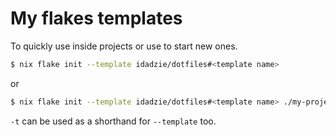 # My flakes templates

To quickly use inside projects or use to start new ones.

```bash
$ nix flake init --template idadzie/dotfiles#<template name>
```

or

```bash
$ nix flake init --template idadzie/dotfiles#<template name> ./my-project
```

`-t` can be used as a shorthand for `--template` too.
